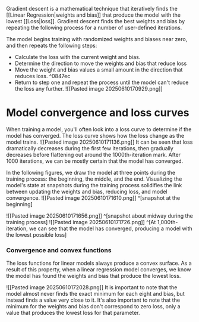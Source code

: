 Gradient descent is a mathematical technique that iteratively finds the [[Linear Regression|weights and bias]] that produce the model with the lowest [[Loss|loss]]. Gradient descent finds the best weights and bias by repeating the following process for a number of user-defined iterations.

The model begins training with randomized weights and biases near zero, and then repeats the following steps:
- Calculate the loss with the current weight and bias.
- Determine the direction to move the weights and bias that reduce loss
- Move the weight and bias values a small amount in the direction that reduces loss. ^0847ec
- Return to step one and repeat the process until the model can't reduce the loss any further.
![[Pasted image 20250610170929.png]]
# Model convergence and loss curves
When training a model, you'll often look into a loss curve to determine if the model has converged. The loss curve shows how the loss change as the model trains.
![[Pasted image 20250610171136.png]]
It can be seen that loss dramatically decreases during the first few iterations, then gradually decreases before flattening out around the 1000th-iteration mark. After 1000 iterations, we can be mostly certain that the model has converged.

In the following figures, we draw the model at three points during the training process: the beginning, the middle, and the end. Visualizing the model's state at snapshots during the training process solidifies the link between updating the weights and bias, reducing loss, and model convergence.
![[Pasted image 20250610171610.png]]
^[snapshot at the beginning]

![[Pasted image 20250610171656.png]]
^[snapshot about midway during the training process]
![[Pasted image 20250610171726.png]]
^[At 1,000th-iteration, we can see that the model has converged, producing a model with the lowest possible loss]

### Convergence and convex functions

The loss functions for linear models always produce a convex surface. As a result of this property, when a linear regression model converges, we know the model has found the weights and bias that produce the lowest loss.

![[Pasted image 20250610172028.png]]
 It is important to note that the model almost never finds the exact minimum for each eight and bias, but instead finds a value very close to it. It's also important to note that the minimum for the weights and bias don't correspond to zero loss, only a value that produces the lowest loss for that parameter.

